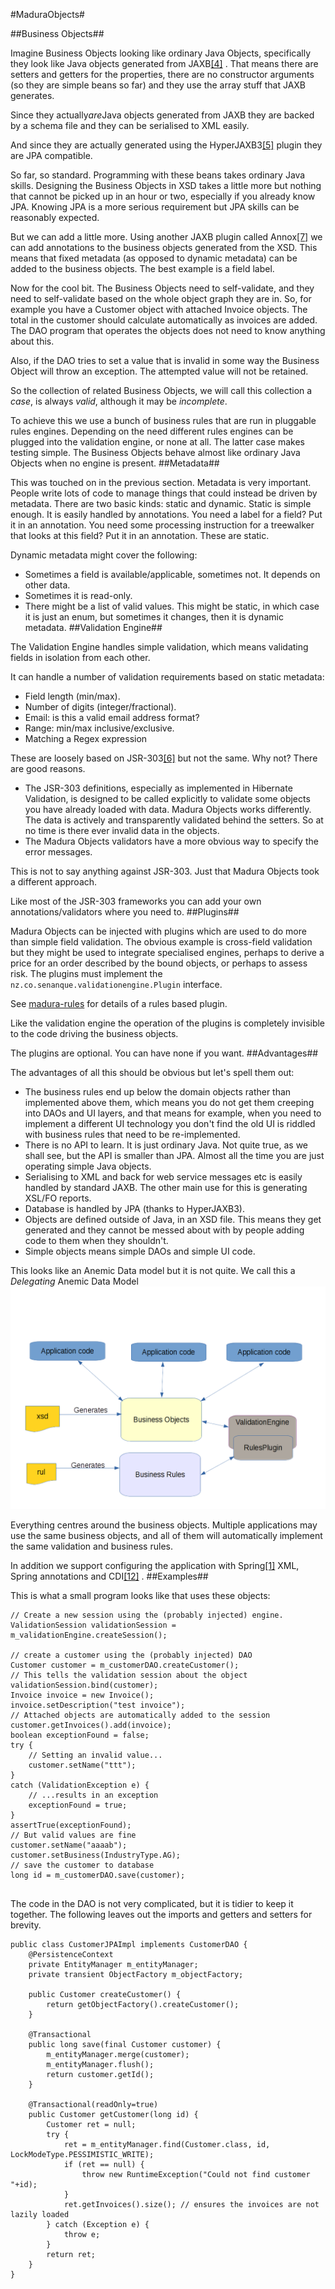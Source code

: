 
#MaduraObjects#
	
##Business Objects##
		

Imagine Business Objects looking like ordinary Java Objects, specifically they look like Java objects generated from JAXB[[4]](https://jaxb.dev.java.net/) . That means there are setters and getters for the properties, there are no constructor arguments (so they are simple beans so far) and they use the array stuff that JAXB generates.

Since they actually*are*Java objects generated from JAXB they are backed by a schema file and they can be serialised to XML easily.

And since they are actually generated using the HyperJAXB3[[5]](https://hyperjaxb3.dev.java.net/) plugin they are JPA compatible.

So far, so standard. Programming with these beans takes ordinary Java skills. Designing the Business Objects in XSD takes a little more but nothing that cannot be picked up in an hour or two, especially if you already know JPA. Knowing JPA is a more serious requirement but JPA skills can be reasonably expected.

But we can add a little more. Using another JAXB plugin called Annox[[7]](http://confluence.highsource.org/display/ANX/Home) we can add annotations to the business objects generated from the XSD. This means that fixed metadata (as opposed to dynamic metadata) can be added to the business objects. The best example is a field label.

Now for the cool bit. The Business Objects need to self-validate, and they need to self-validate based on the whole object graph they are in. So, for example you have a Customer object with attached Invoice objects. The total in the customer should calculate automatically as invoices are added. The DAO program that operates the objects does not need to know anything about this.

Also, if the DAO tries to set a value that is invalid in some way the Business Object will throw an exception. The attempted value will not be retained.

So the collection of related Business Objects, we will call this collection a *case*, is always *valid*, although it may be *incomplete*.

To achieve this we use a bunch of business rules that are run in pluggable rules engines. Depending on the need different rules engines can be plugged into the validation engine, or none at all. The latter case makes testing simple. The Business Objects behave almost like ordinary Java Objects when no engine is present.
##Metadata##
		

This was touched on in the previous section. Metadata is very important. People write lots of code to manage things that could instead be driven by metadata. There are two basic kinds: static and dynamic. Static is simple enough. It is easily handled by annotations. You need a label for a field? Put it in an annotation. You need some processing instruction for a treewalker that looks at this field? Put it in an annotation. These are static.

Dynamic metadata might cover the following:

 * Sometimes a field is available/applicable, sometimes not. It depends on other data.
 * Sometimes it is read-only.
 * There might be a list of valid values. This might be static, in which case it is just an enum, but sometimes it changes, then it is dynamic metadata.
##Validation Engine##
		

The Validation Engine handles simple validation, which means validating fields in isolation from each other.

It can handle a number of validation requirements based on static metadata:

 * Field length (min/max).
 * Number of digits (integer/fractional).
 * Email: is this a valid email address format?
 * Range: min/max inclusive/exclusive.
 * Matching a Regex expression

These are loosely based on JSR-303[[6]](http://blog.jteam.nl/2009/08/04/bean-validation-integrating-jsr-303-with-spring/) but not the same. Why not? There are good reasons.

 * The JSR-303 definitions, especially as implemented in Hibernate Validation, is designed to be called explicitly to validate some objects you have already loaded with data. Madura Objects works differently. The data is actively and transparently validated behind the setters. So at no time is there ever invalid data in the objects.
 * The Madura Objects validators have a more obvious way to specify the error messages.

This is not to say anything against JSR-303. Just that Madura Objects took a different approach.

Like most of the JSR-303 frameworks you can add your own annotations/validators where you need to.
##Plugins##
		

Madura Objects can be injected with plugins which are used to do more than simple field validation. The obvious example is cross-field validation but they might be used to integrate specialised engines, perhaps to derive a price for an order described by the bound objects, or perhaps to assess risk. The plugins must implement the `nz.co.senanque.validationengine.Plugin` interface.

See [madura-rules](./madura-rules/READ.me) for details of a rules based plugin.

Like the validation engine the operation of the plugins is completely invisible to the code driving the business objects.

The plugins are optional. You can have none if you want.
##Advantages##
		

The advantages of all this should be obvious but let's spell them out:

 * The business rules end up below the domain objects rather than implemented above them, which means you do not get them creeping into DAOs and UI layers, and that means for example, when you need to implement a different UI technology you don't find the old UI is riddled with business rules that need to be re-implemented.
 * There is no API to learn. It is just ordinary Java. Not quite true, as we shall see, but the API is smaller than JPA. Almost all the time you are just operating simple Java objects.
 * Serialising to XML and back for web service messages etc is easily handled by standard JAXB. The other main use for this is generating XSL/FO reports.
 * Database is handled by JPA (thanks to HyperJAXB3).
 * Objects are defined outside of Java, in an XSD file. This means they get generated and they cannot be messed about with by people adding code to them when they shouldn't.
 * Simple objects means simple DAOs and simple UI code.

This looks like an Anemic Data model but it is not quite. We call this a *Delegating* Anemic Data Model
![Anemic Data Model](/madura-objects/docs/images/Architecture.png)

Everything centres around the business objects. Multiple applications may use the same business objects, and all of them will automatically implement the same validation and business rules.

In addition we support configuring the application with Spring[[1]](http://www.springframework.org) XML, Spring annotations and CDI[[12]](http://docs.oracle.com/javaee/6/tutorial/doc/giwhl.html) .
##Examples##
		

This is what a small program looks like that uses these objects:
```
// Create a new session using the (probably injected) engine.
ValidationSession validationSession = m_validationEngine.createSession();

// create a customer using the (probably injected) DAO
Customer customer = m_customerDAO.createCustomer();
// This tells the validation session about the object
validationSession.bind(customer);
Invoice invoice = new Invoice();
invoice.setDescription("test invoice");
// Attached objects are automatically added to the session
customer.getInvoices().add(invoice);
boolean exceptionFound = false;
try {
	// Setting an invalid value...
	customer.setName("ttt");
} 
catch (ValidationException e) {
	// ...results in an exception
	exceptionFound = true;
}
assertTrue(exceptionFound);
// But valid values are fine
customer.setName("aaaab");
customer.setBusiness(IndustryType.AG);
// save the customer to database
long id = m_customerDAO.save(customer);
		
```

The code in the DAO is not very complicated, but it is tidier to keep it together. The following leaves out the imports and getters and setters for brevity.
```
public class CustomerJPAImpl implements CustomerDAO {
    @PersistenceContext
    private EntityManager m_entityManager;
    private transient ObjectFactory m_objectFactory;

    public Customer createCustomer() {
        return getObjectFactory().createCustomer();
    }

    @Transactional
    public long save(final Customer customer) {
    	m_entityManager.merge(customer);
    	m_entityManager.flush();
        return customer.getId();
    }

	@Transactional(readOnly=true)
    public Customer getCustomer(long id) {
		Customer ret = null;
		try {
			ret = m_entityManager.find(Customer.class, id, LockModeType.PESSIMISTIC_WRITE);
			if (ret == null) {
				throw new RuntimeException("Could not find customer "+id);
			}
			ret.getInvoices().size(); // ensures the invoices are not lazily loaded
		} catch (Exception e) {
			throw e;
		}
        return ret;
    }
}
		
```